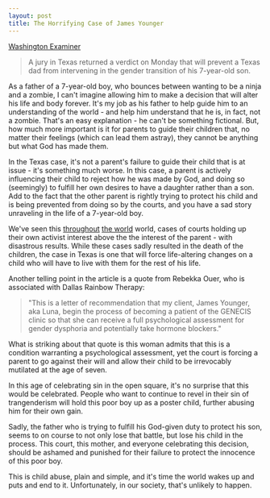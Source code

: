 ```yaml
---
layout: post
title: The Horrifying Case of James Younger 
---
```


[Washington Examiner](https://www.washingtonexaminer.com/news/texas-father-blocked-from-stopping-gender-transition-of-son-james-7-to-girl-called-luna)

>A jury in Texas returned a verdict on Monday that will prevent a Texas dad from intervening in the gender transition of his 7-year-old son.

As a father of a 7-year-old boy, who bounces between wanting to be a ninja and a zombie, I can't imagine allowing him to make a decision that will alter his life and body forever. It's my job as his father to help guide him to an understanding of the world - and help him understand that he is, in fact, not a zombie. That's an easy explanation - he can't be something fictional. But, how much more important is it for parents to guide their children that, no matter their feelings (which can lead them astray), they cannot be anything but what God has made them.

In the Texas case, it's not a parent's failure to guide their child that is at issue - it's something much worse. In this case, a parent is actively influencing their child to reject how he was made by God, and doing so (seemingly) to fulfill her own desires to have a daughter rather than a son. Add to the fact that the other parent is rightly trying to protect his child and is being prevented from doing so by the courts, and you have a sad story unraveling in the life of a 7-year-old boy.

We've seen this [throughout](https://www.nytimes.com/2018/04/28/world/europe/uk-alfie-evans-dead.html) [the world](https://en.wikipedia.org/wiki/Charlie_Gard_case) world, cases of courts holding up their own activist interest above the the interest of the parent - with disastrous results. While these cases sadly resulted in the death of the children, the case in Texas is one that will force life-altering changes on a child who will have to live with them for the rest of his life. 

Another telling point in the article is a quote from Rebekka Ouer, who is associated with Dallas Rainbow Therapy:

>"This is a letter of recommendation that my client, James Younger, aka Luna, begin the process of becoming a patient of the GENECIS clinic so that she can receive a full psychological assessment for gender dysphoria and potentially take hormone blockers."

What is striking about that quote is this woman admits that this is a condition warranting a psychological assessment, yet the court is forcing a parent to go against their will and allow their child to be irrevocably mutilated at the age of seven. 

In this age of celebrating sin in the open square, it's no surprise that this would be celebrated. People who want to continue to revel in their sin of trangenderism will hold this poor boy up as a poster child, further abusing him for their own gain. 

Sadly, the father who is trying to fulfill his God-given duty to protect his son, seems to on course to not only lose that battle, but lose his child in the process. This court, this mother, and everyone celebrating this decision, should be ashamed and punished for their failure to protect the innocence of this poor boy.

This is child abuse, plain and simple, and it's time the world wakes up and puts and end to it. Unfortunately, in our society, that's unlikely to happen.